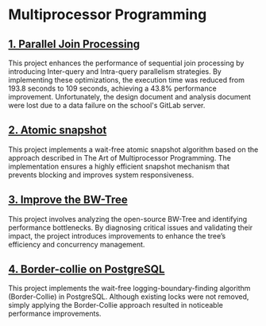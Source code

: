 # Multiprocessor Programming

## [1. Parallel Join Processing](https://github.com/vinnyshin/Multiprocessor_Programming/tree/main/project1/performance%20result)
This project enhances the performance of sequential join processing by introducing Inter-query and Intra-query parallelism strategies. By implementing these optimizations, the execution time was reduced from 193.8 seconds to 109 seconds, achieving a 43.8% performance improvement.
Unfortunately, the design document and analysis document were lost due to a data failure on the school's GitLab server.

## [2. Atomic snapshot](https://github.com/vinnyshin/Multiprocessor_Programming/blob/main/project2/documents/Atomic%20snapshot.md)
This project implements a wait-free atomic snapshot algorithm based on the approach described in The Art of Multiprocessor Programming. The implementation ensures a highly efficient snapshot mechanism that prevents blocking and improves system responsiveness.

## [3. Improve the BW-Tree](https://github.com/vinnyshin/Multiprocessor_Programming/blob/main/project3/documents/milestone%203.md)
This project involves analyzing the open-source BW-Tree and identifying performance bottlenecks. By diagnosing critical issues and validating their impact, the project introduces improvements to enhance the tree’s efficiency and concurrency management.

## [4. Border-collie on PostgreSQL](https://github.com/vinnyshin/Multiprocessor_Programming/blob/main/project4/Project4.md)
This project implements the wait-free logging-boundary-finding algorithm (Border-Collie) in PostgreSQL. Although existing locks were not removed, simply applying the Border-Collie approach resulted in noticeable performance improvements.
